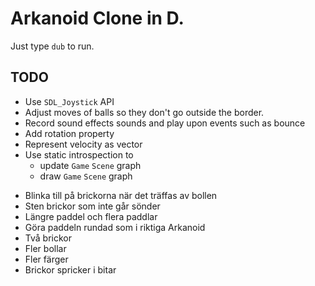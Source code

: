 # Arkanoid Clone in D.

Just type `dub` to run.

## TODO
- Use `SDL_Joystick` API
- Adjust moves of balls so they don't go outside the border.
- Record sound effects sounds and play upon events such as bounce
- Add rotation property
- Represent velocity as vector
- Use static introspection to
  - update `Game` `Scene` graph
  - draw `Game` `Scene` graph
+ Blinka till på brickorna när det träffas av bollen
+ Sten brickor som inte går sönder
+ Längre paddel och flera paddlar
+ Göra paddeln rundad som i riktiga Arkanoid
+ Två brickor
+ Fler bollar
+ Fler färger
+ Brickor spricker i bitar

<!-- Local Variables: -->
<!-- gptel-model: grok-beta -->
<!-- gptel--backend-name: "xAI" -->
<!-- gptel--bounds: nil -->
<!-- End: -->
